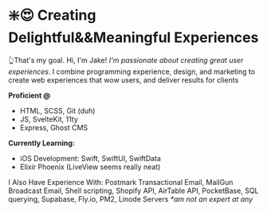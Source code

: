 # ❇️😍 Creating Delightful&&Meaningful Experiences

👆That's my goal.  Hi, I'm Jake! *I'm passionate about creating great user experiences*. I combine programming experience, design, and marketing to create web experiences that wow users, and deliver results for clients

**Proficient @**
- HTML, SCSS, Git (duh)
- JS, SvelteKit, 11ty
- Express, Ghost CMS

**Currently Learning:**
- iOS Development: Swift, SwiftUI, SwiftData
- Elixir Phoenix (LiveView seems really neat)

I Also Have Experience With: Postmark Transactional Email, MailGun Broadcast Email, Shell scripting, Shopify API, AirTable API, PocketBase, SQL querying, Supabase, Fly.io, PM2, Linode Servers _*am not an expert at any_